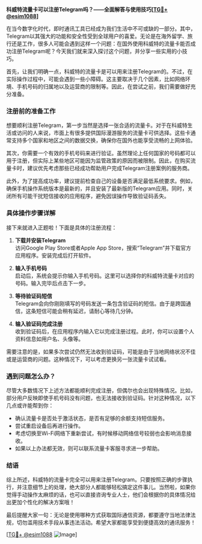**科威特流量卡可以注册Telegram吗？——全面解答与使用技巧[[TG💪+ @esim1088](https://t.me/s/esim1088)]**

在当今数字化时代，即时通讯工具已经成为我们生活中不可或缺的一部分。其中，Telegram以其强大的功能和安全性受到全球用户的喜爱。无论是在海外留学、旅行还是工作，很多人可能会遇到这样一个问题：在国外使用科威特的流量卡能否成功注册Telegram呢？今天我们就来深入探讨这个问题，并分享一些实用的小技巧。

首先，让我们明确一点，科威特的流量卡是可以用来注册Telegram的。不过，在实际操作过程中，可能会遇到一些小障碍。这主要取决于几个因素，比如网络环境、手机号码的归属地以及运营商的限制等。因此，在尝试之前，我们需要做好充分准备。

### 注册前的准备工作

想要顺利注册Telegram，第一步当然是选择一张合适的流量卡。对于在科威特生活或访问的人来说，市面上有很多提供国际漫游服务的流量卡可供选择。这些卡通常支持多个国家和地区之间的数据交换，确保你在国外也能享受流畅的上网体验。

其次，你需要一个有效的手机号码来进行验证。虽然理论上任何国家的号码都可以用于注册，但实际上某些地区可能因为监管政策的原因而被限制。因此，在购买流量卡时，建议优先考虑那些已经成功帮助用户完成Telegram注册案例的服务商。

此外，为了提高成功率，建议提前检查自己的设备是否满足最低系统要求。例如，确保手机操作系统版本是最新的，并且安装了最新版的Telegram应用。同时，关闭所有可能干扰短信接收的应用程序，避免因误操作导致验证码丢失。

### 具体操作步骤详解

接下来就进入正题啦！下面是具体的注册流程：

1. **下载并安装Telegram**  
   访问Google Play Store或者Apple App Store，搜索“Telegram”并下载官方应用程序。安装完成后打开软件。

2. **输入手机号码**  
   启动后，系统会提示你输入手机号码。这里可以选择你的科威特流量卡对应的号码。输入完毕后点击下一步。

3. **等待验证码短信**  
   Telegram会向你刚刚填写的号码发送一条包含验证码的短信。由于是跨国通信，这条短信可能会稍有延迟，请耐心等待几分钟。

4. **输入验证码完成注册**  
   收到验证码后，在应用程序内输入它以完成注册过程。此时，你可以设置个人资料信息如用户名、头像等。

需要注意的是，如果多次尝试仍然无法收到验证码，可能是由于当地网络状况不佳或是运营商的问题。这种情况下，可以考虑更换另一张流量卡试试看。

### 遇到问题怎么办？

尽管大多数情况下上述方法都能顺利完成注册，但偶尔也会出现特殊情况。比如，部分用户反映即使手机号码没有问题，也无法接收到验证码。针对这种情况，以下几点或许能帮到你：

- 确认流量卡是否处于激活状态，是否有足够的余额支持短信服务。
- 尝试重启设备后再进行操作。
- 考虑切换至Wi-Fi网络下重新尝试，有时候移动网络信号较弱也会影响消息接收。
- 如果以上办法都无效，则可以联系流量卡客服寻求进一步帮助。

### 结语

综上所述，科威特的流量卡完全可以用来注册Telegram。只要按照正确的步骤执行，并注意细节上的处理，绝大部分人都能够轻松搞定这件事儿。当然啦，如果你觉得手动操作太麻烦的话，也可以直接咨询专业人士，他们会根据你的具体情况给出更加个性化的解决方案哦！

最后提醒大家一句：无论是使用哪种方式获取国际通信资源，都要遵守当地法律法规，切勿滥用技术手段从事违法活动。希望大家都能享受到便捷高效的通讯服务！

[[TG💪+ @esim1088](https://t.me/s/esim1088) ![Image](https://i.postimg.cc/4NQfJmqS/Snipaste-2025-05-13-00-14-12.png)]